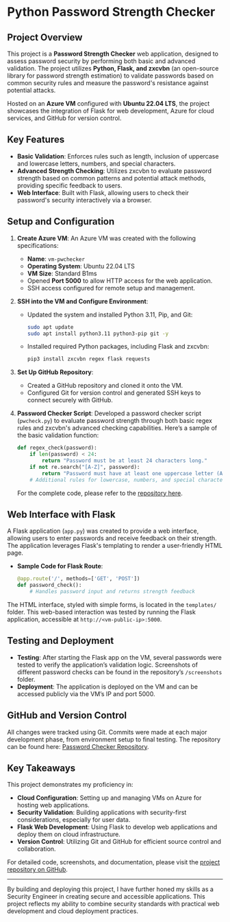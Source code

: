 # Python Password Strength Checker

## Project Overview
This project is a **Password Strength Checker** web application, designed to assess password security by performing both basic and advanced validation. The project utilizes **Python, Flask, and zxcvbn** (an open-source library for password strength estimation) to validate passwords based on common security rules and measure the password's resistance against potential attacks. 

Hosted on an **Azure VM** configured with **Ubuntu 22.04 LTS**, the project showcases the integration of Flask for web development, Azure for cloud services, and GitHub for version control.

## Key Features
- **Basic Validation**: Enforces rules such as length, inclusion of uppercase and lowercase letters, numbers, and special characters.
- **Advanced Strength Checking**: Utilizes zxcvbn to evaluate password strength based on common patterns and potential attack methods, providing specific feedback to users.
- **Web Interface**: Built with Flask, allowing users to check their password's security interactively via a browser.

## Setup and Configuration
1. **Create Azure VM**: An Azure VM was created with the following specifications:
    - **Name**: `vm-pwchecker`
    - **Operating System**: Ubuntu 22.04 LTS
    - **VM Size**: Standard B1ms
    - Opened **Port 5000** to allow HTTP access for the web application.
    - SSH access configured for remote setup and management.

2. **SSH into the VM and Configure Environment**:
    - Updated the system and installed Python 3.11, Pip, and Git:
      ```bash
      sudo apt update
      sudo apt install python3.11 python3-pip git -y
      ```
    - Installed required Python packages, including Flask and zxcvbn:
      ```bash
      pip3 install zxcvbn regex flask requests
      ```

3. **Set Up GitHub Repository**:
    - Created a GitHub repository and cloned it onto the VM.
    - Configured Git for version control and generated SSH keys to connect securely with GitHub.

4. **Password Checker Script**: Developed a password checker script (`pwcheck.py`) to evaluate password strength through both basic regex rules and zxcvbn's advanced checking capabilities. Here’s a sample of the basic validation function:
    ```python
    def regex_check(password):
        if len(password) < 24:
            return "Password must be at least 24 characters long."
        if not re.search("[A-Z]", password):
            return "Password must have at least one uppercase letter (A-Z)."
        # Additional rules for lowercase, numbers, and special characters
    ```
    For the complete code, please refer to the [repository here](https://github.com/marvioncriddle/pw-checker-app).

## Web Interface with Flask
A Flask application (`app.py`) was created to provide a web interface, allowing users to enter passwords and receive feedback on their strength. The application leverages Flask's templating to render a user-friendly HTML page.

- **Sample Code for Flask Route**:
    ```python
    @app.route('/', methods=['GET', 'POST'])
    def password_check():
        # Handles password input and returns strength feedback
    ```

The HTML interface, styled with simple forms, is located in the `templates/` folder. This web-based interaction was tested by running the Flask application, accessible at `http://<vm-public-ip>:5000`.

## Testing and Deployment
- **Testing**: After starting the Flask app on the VM, several passwords were tested to verify the application’s validation logic. Screenshots of different password checks can be found in the repository’s `/screenshots` folder.
- **Deployment**: The application is deployed on the VM and can be accessed publicly via the VM’s IP and port 5000.

## GitHub and Version Control
All changes were tracked using Git. Commits were made at each major development phase, from environment setup to final testing. The repository can be found here: [Password Checker Repository](https://github.com/marvioncriddle/pw-checker-app).

## Key Takeaways
This project demonstrates my proficiency in:
- **Cloud Configuration**: Setting up and managing VMs on Azure for hosting web applications.
- **Security Validation**: Building applications with security-first considerations, especially for user data.
- **Flask Web Development**: Using Flask to develop web applications and deploy them on cloud infrastructure.
- **Version Control**: Utilizing Git and GitHub for efficient source control and collaboration.

For detailed code, screenshots, and documentation, please visit the [project repository on GitHub](https://github.com/marvioncriddle/pw-checker-app).

---

By building and deploying this project, I have further honed my skills as a Security Engineer in creating secure and accessible applications. This project reflects my ability to combine security standards with practical web development and cloud deployment practices.

